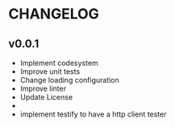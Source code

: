# CHANGELOG

## v0.0.1

- Implement codesystem
- Improve unit tests
- Change loading configuration
- Improve linter
- Update License
- 
- implement testify to have a http client tester